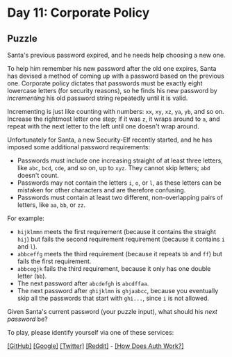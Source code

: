 # Day 11: Corporate Policy

## Puzzle

Santa's previous password expired, and he needs help choosing a new one.


To help him remember his new password after the old one expires, Santa has devised a method of coming up with a password based on the previous one. Corporate policy dictates that passwords must be exactly eight lowercase letters (for security reasons), so he finds his new password by *incrementing* his old password string repeatedly until it is valid.


Incrementing is just like counting with numbers: `xx`, `xy`, `xz`, `ya`, `yb`, and so on. Increase the rightmost letter one step; if it was `z`, it wraps around to `a`, and repeat with the next letter to the left until one doesn't wrap around.


Unfortunately for Santa, a new Security-Elf recently started, and he has imposed some additional password requirements:


* Passwords must include one increasing straight of at least three letters, like `abc`, `bcd`, `cde`, and so on, up to `xyz`. They cannot skip letters; `abd` doesn't count.
* Passwords may not contain the letters `i`, `o`, or `l`, as these letters can be mistaken for other characters and are therefore confusing.
* Passwords must contain at least two different, non-overlapping pairs of letters, like `aa`, `bb`, or `zz`.


For example:


* `hijklmmn` meets the first requirement (because it contains the straight `hij`) but fails the second requirement requirement (because it contains `i` and `l`).
* `abbceffg` meets the third requirement (because it repeats `bb` and `ff`) but fails the first requirement.
* `abbcegjk` fails the third requirement, because it only has one double letter (`bb`).
* The next password after `abcdefgh` is `abcdffaa`.
* The next password after `ghijklmn` is `ghjaabcc`, because you eventually skip all the passwords that start with `ghi...`, since `i` is not allowed.


Given Santa's current password (your puzzle input), what should his *next password* be?



To play, please identify yourself via one of these services:


[[GitHub]](/auth/github) [[Google]](/auth/google) [[Twitter]](/auth/twitter) [[Reddit]](/auth/reddit) - [[How Does Auth Work?]](/about#faq_auth)
